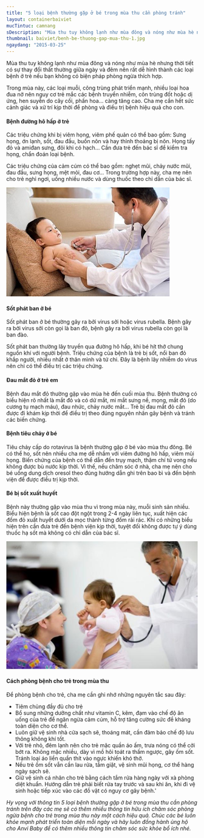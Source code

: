 ```yaml
---
title: "5 loại bệnh thường gặp ở bé trong mùa thu cần phòng tránh"
layout: containerbaiviet
mucTintuc: camnang
sDescription: "Mùa thu tuy không lạnh như mùa đông và nóng như mùa hè nhưng thời tiết có sự thay đổi thất thường giữa ngày và đêm”"
thumbnail: baiviet/benh-be-thuong-gap-mua-thu-1.jpg
ngaydang: "2015-03-25"
---
```

Mùa thu tuy không lạnh như mùa đông và nóng như mùa hè nhưng thời tiết có sự thay đổi thất thường giữa ngày và đêm nên rất dễ hình thành các loại bệnh ở trẻ nếu bạn không có biện pháp phòng ngừa thích hợp.

Trong mùa này, các loại muỗi, công trùng phát triển mạnh, nhiều loại hoa đua nở nên nguy cơ trẻ mắc các bệnh truyền nhiễm, côn trùng đốt hoặc dị ứng, hen suyễn do cây cối, phấn hoa… càng tăng cao. Cha mẹ cần hết sức cảnh giác và xử trí kịp thời để phòng và điều trị bệnh hiệu quả cho con.

#### Bệnh đường hô hấp ở trẻ

Các triệu chứng khi bị viêm họng, viêm phế quản có thể bao gồm: Sưng họng, ớn lạnh, sốt, đau đầu, buồn nôn và hay thỉnh thoảng bị nôn. Họng tấy đỏ và amiđan sưng, đôi khi có hạch… Cần đưa trẻ đến bác sĩ để kiểm tra họng, chẩn đoán loại bệnh.

Các triệu chứng của cảm cúm có thể bao gồm: nghẹt mũi, chảy nước mũi, đau đầu, sưng họng, mệt mỏi, đau cơ… Trong trường hợp này, cha mẹ nên cho trẻ nghỉ ngơi, uống nhiều nước và dùng thuốc theo chỉ dẫn của bác sĩ.

![](benh-be-thuong-gap-mua-thu-1.jpg)

#### Sốt phát ban ở bé

Sốt phát ban ở bé thường gây ra bởi virus sởi hoặc virus rubella. Bệnh gây ra bởi virus sởi còn gọi là ban đỏ, bệnh gây ra bởi virus rubella còn gọi là ban đào.

Sốt phát ban thường lây truyền qua đường hô hấp, khi bé hít thở chung nguồn khí với người bệnh. Triệu chứng của bệnh là trẻ bị sốt, nổi ban đỏ khắp người, nhiều nhất ở thân mình và tứ chi. Đây là bệnh lây nhiễm do virus nên chỉ có thể điều trị các triệu chứng.

#### Đau mắt đỏ ở trẻ em

Bệnh đau mắt đỏ thường gặp vào mùa hè đến cuối mùa thu. Bệnh thường có biểu hiện rõ nhất là mắt đỏ và có dử mắt, mi mắt sưng nề, mọng, mắt đỏ (do cương tụ mạch máu), đau nhức, chảy nước mắt… Trẻ bị đau mắt đỏ cần được đi khám kịp thời để điều trị theo đúng nguyên nhân gây bệnh và tránh các biến chứng.

#### Bệnh tiêu chảy ở bé

Tiêu chảy cấp do rotavirus là bệnh thường gặp ở bé vào mùa thu đông. Bé có thể ho, sốt nên nhiều cha mẹ dễ nhầm với viêm đường hô hấp, viêm mũi họng. Biến chứng của bệnh có thể dẫn đến trụy mạch, thậm chí tử vong nếu không được bù nước kịp thời. Vì thế, nếu chăm sóc ở nhà, cha mẹ nên cho bé uống dung dịch oresol theo đúng hướng dẫn ghi trên bao bì và đến bệnh viện để được điều trị kịp thời.

#### Bé bị sốt xuất huyết

Bệnh này thường gặp vào mùa thu vì trong mùa này, muỗi sinh sản nhiều. Biểu hiện bệnh là sốt cao đột ngột trong 2-4 ngày liên tục, xuất hiện các đốm đỏ xuất huyết dưới da mọc thành từng đốm rải rác. Khi có những biểu hiện trên cần đưa trẻ đến bệnh viện kịp thời, tuyệt đối không được tự ý dùng thuốc hạ sốt mà không có chỉ dẫn của bác sĩ.

![](benh-be-thuong-gap-mua-thu-2.jpg)

#### Cách phòng bệnh cho trẻ trong mùa thu

Để phòng bệnh cho trẻ, cha mẹ cần ghi nhớ những nguyên tắc sau đây:

- Tiêm chủng đầy đủ cho trẻ
- Bổ sung những dưỡng chất như vitamin C, kẽm, đạm vào chế độ ăn uống của trẻ để ngăn ngừa cảm cúm, hỗ trợ tăng cường sức đề kháng toàn diện cho cơ thể.
- Luôn giữ vệ sinh nhà cửa sạch sẽ, thoáng mát, cần đảm bảo chế độ lưu thông không khí tốt.
- Với trẻ nhỏ, đêm lạnh nên cho trẻ mặc quần áo ấm, trưa nóng có thể cởi bớt ra. Không mặc nhiều, dày vì mồ hôi toát ra thấm ngược, gây ốm sốt. Tránh loại áo liền quần thít vào ngực khiến khó thở.
- Nếu trẻ ốm sốt vẫn cần lau rửa, tắm giặt, vệ sinh mũi họng, cơ thể hàng ngày sạch sẽ.
- Giữ vệ sinh cá nhân cho trẻ bằng cách tắm rửa hàng ngày với xà phòng diệt khuẩn. Hướng dẫn trẻ phải biết rửa tay trước và sau khi ăn, khi đi vệ sinh hoặc tiếp xúc vào các đồ vật có nguy cơ gây bệnh.'


*Hy vọng với thông tin 5 loại bệnh thường gặp ở bé trong mùa thu cần phòng tránh trên đây các mẹ sẽ có thêm nhiều thông tin hữu ích chăm sóc phòng ngừa bệnh cho trẻ trong mùa thu này một cách hiệu quả. Chúc các bé luôn khỏe mạnh phát triển toàn diện mỗi ngày và hãy luôn đồng hành ủng hộ cho Anvi Baby để có thêm nhiều thông tin chăm sóc sức khỏe bổ ích nhé.*
